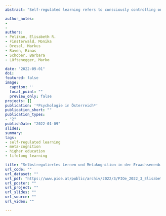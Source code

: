```yaml
---
abstract: "Self-regulated learning refers to consciously controlling one’s own learning process in order to achieve a specific, previously selected goal. Especially the subarea of meta-cognition is considered an important prerequisite for learning success. The foundations for the development of competencies for self-regulated learning should already be laid in school and, in the sense of lifelong learning, be further differentiated in continuing education and at universities. This paper presents a train-the-trainer program in which university teachers acquire competencies that enable them to systematically implement the promotion of self-regulated learning in their teaching. The materials described can also be used in student advising and in the design of continuing education measures in adult education."

author_notes:
- 
- 
authors:
- Pelikan, Elisabeth R.
- Finsterwald, Monika
- Dresel, Markus
- Raven, Rinas
- Schober, Barbara
- Lüftenegger, Marko 

date: "2022-09-01"
doi: 
featured: false
image: 
  caption: ''
  focal_point: ""
  preview_only: false
projects: []
publication: '*Psychologie in Österreich*'
publication_short: ""
publication_types:
- "2"
publishDate: "2022-01-09"
slides: 
summary:
tags:
- self-regulated learning
- meta-cognition
- higher education
- lifelong learning

title: "Selbstreguliertes Lernen und Metakognition in der Erwachsenenbildung: Theoretische Grundlagen und praktische Anwendung [Self-Regulated Learning and Metacognition in Adult Education: Theoretical Foundations and Practical Application]"
url_code: ""
url_dataset: ""
url_pdf: "https://www.pioe.at/public/archiv/2022/3/PIOe_2022_3_Elisabeth_R_Pelikan_et_al_Selbstreguliertes_Lernen_und_Metakognition_in_der_Erwachsenenbildung_Theoretische_Grundlagen_und_praktische_Anwendung.pdf"
url_poster: ""
url_project: ""
url_slides: ""
url_source: ""
url_video: ""

---
```

